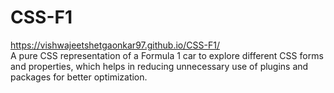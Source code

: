 # CSS-F1
https://vishwajeetshetgaonkar97.github.io/CSS-F1/ <br />
A pure CSS representation of a Formula 1 car to explore different CSS forms and properties, which helps in reducing unnecessary use of plugins and packages for better optimization.
